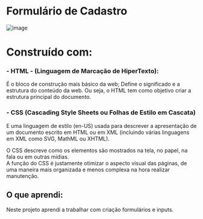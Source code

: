 # Formulário de Cadastro

![image](https://user-images.githubusercontent.com/114995774/226185324-cdb723ad-b69a-405d-8530-a406d710631f.png)

<h1>Construído com:</h1>
<h3>- HTML - (Linguagem de Marcação de HiperTexto):</h3>
É o bloco de construção mais básico da web; Define o significado e a estrutura do conteúdo da web. Ou seja, o HTML tem como objetivo criar a estrutura principal do documento.

<h3>- CSS (Cascading Style Sheets ou Folhas de Estilo em Cascata)</h3>
E uma linguagem de estilo (en-US) usada para descrever a apresentação de um documento escrito em HTML ou em XML (incluindo várias linguagens em XML como SVG, MathML ou XHTML). <br>


O CSS descreve como os elementos são mostrados na tela, no papel, na fala ou em outras mídias. <br>
A função do CSS é justamente otimizar o aspecto visual das páginas, de uma maneira mais organizada e menos complexa na hora realizar manutenção.

<h2>O que aprendi:</h2>
Neste projeto aprendi a trabalhar com criação formulários e inputs.
